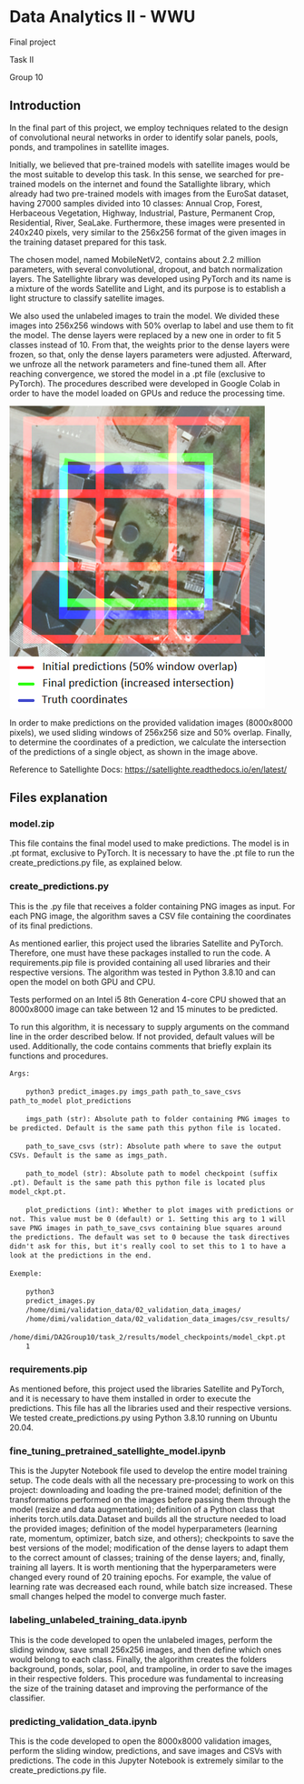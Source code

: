 # Data Analytics II - WWU

Final project

Task II

Group 10


## Introduction

In the final part of this project, we employ techniques related to the design of convolutional neural networks in order to identify solar panels, pools, ponds, and trampolines in satellite images.

Initially, we believed that pre-trained models with satellite images would be the most suitable to develop this task. In this sense, we searched for pre-trained models on the internet and found the Satallighte library, which already had two pre-trained models with images from the EuroSat dataset, having 27000 samples divided into 10 classes: Annual Crop, Forest, Herbaceous Vegetation, Highway, Industrial, Pasture, Permanent Crop, Residential, River, SeaLake. Furthermore, these images were presented in 240x240 pixels, very similar to the 256x256 format of the given images in the training dataset prepared for this task.

The chosen model, named MobileNetV2, contains about 2.2 million parameters, with several convolutional, dropout, and batch normalization layers. The Satellighte library was developed using PyTorch and its name is a mixture of the words Satellite and Light, and its purpose is to establish a light structure to classify satellite images.

We also used the unlabeled images to train the model. We divided these images into 256x256 windows with 50% overlap to label and use them to fit the model. The dense layers were replaced by a new one in order to fit 5 classes instead of 10. From that, the weights prior to the dense layers were frozen, so that, only the dense layers parameters were adjusted. Afterward, we unfroze all the network parameters and fine-tuned them all. After reaching convergence, we stored the model in a .pt file (exclusive to PyTorch). The procedures described were developed in Google Colab in order to have the model loaded on GPUs and reduce the processing time.

![Coudn't display image final_prediction_exemple.png!](final_prediction_exemple.png "")

In order to make predictions on the provided validation images (8000x8000 pixels), we used sliding windows of 256x256 size and 50% overlap. Finally, to determine the coordinates of a prediction, we calculate the intersection of the predictions of a single object, as shown in the image above. 

Reference to Satellighte Docs: https://satellighte.readthedocs.io/en/latest/

## Files explanation

### model.zip

This file contains the final model used to make predictions. The model is in .pt format, exclusive to PyTorch. It is necessary to have the .pt file to run the create_predictions.py file, as explained below.

### create_predictions.py

This is the .py file that receives a folder containing PNG images as input. For each PNG image, the algorithm saves a CSV file containing the coordinates of its final predictions.

As mentioned earlier, this project used the libraries Satellite and PyTorch. Therefore, one must have these packages installed to run the code. A requirements.pip file is provided containing all used libraries and their respective versions. The algorithm was tested in Python 3.8.10 and can open the model on both GPU and CPU.

Tests performed on an Intel i5 8th Generation 4-core CPU showed that an 8000x8000 image can take between 12 and 15 minutes to be predicted.

To run this algorithm, it is necessary to supply arguments on the command line in the order described below. If not provided, default values will be used. Additionally, the code contains comments that briefly explain its functions and procedures.

	Args:

		python3 predict_images.py imgs_path path_to_save_csvs path_to_model plot_predictions

		imgs_path (str): Absolute path to folder containing PNG images to be predicted. Default is the same path this python file is located.
		
		path_to_save_csvs (str): Absolute path where to save the output CSVs. Default is the same as imgs_path.
		
		path_to_model (str): Absolute path to model checkpoint (suffix .pt). Default is the same path this python file is located plus model_ckpt.pt.
		
		plot_predictions (int): Whether to plot images with predictions or not. This value must be 0 (default) or 1. Setting this arg to 1 will save PNG images in path_to_save_csvs containing blue squares around the predictions. The default was set to 0 because the task directives didn't ask for this, but it's really cool to set this to 1 to have a look at the predictions in the end.

	Exemple:

		python3 
		predict_images.py 
		/home/dimi/validation_data/02_validation_data_images/
		/home/dimi/validation_data/02_validation_data_images/csv_results/ 
		/home/dimi/DA2Group10/task_2/results/model_checkpoints/model_ckpt.pt
		1

### requirements.pip

As mentioned before, this project used the libraries Satellite and PyTorch, and it is necessary to have them installed in order to execute the predictions. This file has all the libraries used and their respective versions. We tested create_predictions.py using Python 3.8.10 running on Ubuntu 20.04.

### fine_tuning_pretrained_satellighte_model.ipynb

This is the Jupyter Notebook file used to develop the entire model training setup. The code deals with all the necessary pre-processing to work on this project: downloading and loading the pre-trained model; definition of the transformations performed on the images before passing them through the model (resize and data augmentation); definition of a Python class that inherits torch.utils.data.Dataset and builds all the structure needed to load the provided images; definition of the model hyperparameters (learning rate, momentum, optimizer, batch size, and others); checkpoints to save the best versions of the model; modification of the dense layers to adapt them to the correct amount of classes; training of the dense layers; and, finally, training all layers. It is worth mentioning that the hyperparameters were changed every round of 20 training epochs. For example, the value of learning rate was decreased each round, while batch size increased. These small changes helped the model to converge much faster.

### labeling_unlabeled_training_data.ipynb

This is the code developed to open the unlabeled images, perform the sliding window, save small 256x256 images, and then define which ones would belong to each class. Finally, the algorithm creates the folders background, ponds, solar, pool, and trampoline, in order to save the images in their respective folders. This procedure was fundamental to increasing the size of the training dataset and improving the performance of the classifier.

### predicting_validation_data.ipynb

This is the code developed to open the 8000x8000 validation images, perform the sliding window, predictions, and save images and CSVs with predictions. The code in this Jupyter Notebook is extremely similar to the create_predictions.py file.

